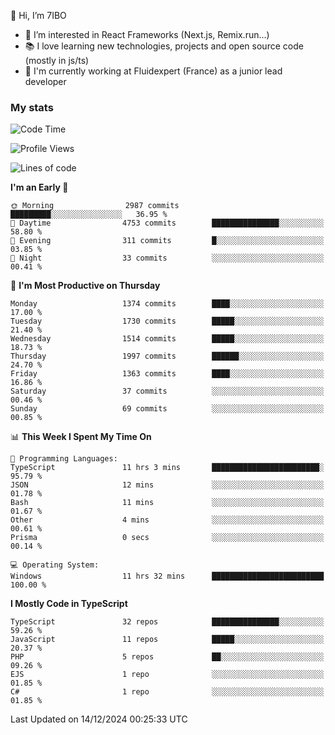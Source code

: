 👋 Hi, I’m 7IBO

- 👀 I’m interested in React Frameworks (Next.js, Remix.run...)
- 📚 I love learning new technologies, projects and open source code (mostly in js/ts)
- 💼 I'm currently working at Fluidexpert (France) as a junior lead developer

### My stats
<!--START_SECTION:waka-->
![Code Time](http://img.shields.io/badge/Code%20Time-883%20hrs%2029%20mins-blue)

![Profile Views](http://img.shields.io/badge/Profile%20Views-0-blue)

![Lines of code](https://img.shields.io/badge/From%20Hello%20World%20I%27ve%20Written-8.3%20million%20lines%20of%20code-blue)

**I'm an Early 🐤** 

```text
🌞 Morning                2987 commits        █████████░░░░░░░░░░░░░░░░   36.95 % 
🌆 Daytime                4753 commits        ███████████████░░░░░░░░░░   58.80 % 
🌃 Evening                311 commits         █░░░░░░░░░░░░░░░░░░░░░░░░   03.85 % 
🌙 Night                  33 commits          ░░░░░░░░░░░░░░░░░░░░░░░░░   00.41 % 
```
📅 **I'm Most Productive on Thursday** 

```text
Monday                   1374 commits        ████░░░░░░░░░░░░░░░░░░░░░   17.00 % 
Tuesday                  1730 commits        █████░░░░░░░░░░░░░░░░░░░░   21.40 % 
Wednesday                1514 commits        █████░░░░░░░░░░░░░░░░░░░░   18.73 % 
Thursday                 1997 commits        ██████░░░░░░░░░░░░░░░░░░░   24.70 % 
Friday                   1363 commits        ████░░░░░░░░░░░░░░░░░░░░░   16.86 % 
Saturday                 37 commits          ░░░░░░░░░░░░░░░░░░░░░░░░░   00.46 % 
Sunday                   69 commits          ░░░░░░░░░░░░░░░░░░░░░░░░░   00.85 % 
```


📊 **This Week I Spent My Time On** 

```text
💬 Programming Languages: 
TypeScript               11 hrs 3 mins       ████████████████████████░   95.79 % 
JSON                     12 mins             ░░░░░░░░░░░░░░░░░░░░░░░░░   01.78 % 
Bash                     11 mins             ░░░░░░░░░░░░░░░░░░░░░░░░░   01.67 % 
Other                    4 mins              ░░░░░░░░░░░░░░░░░░░░░░░░░   00.61 % 
Prisma                   0 secs              ░░░░░░░░░░░░░░░░░░░░░░░░░   00.14 % 

💻 Operating System: 
Windows                  11 hrs 32 mins      █████████████████████████   100.00 % 
```

**I Mostly Code in TypeScript** 

```text
TypeScript               32 repos            ███████████████░░░░░░░░░░   59.26 % 
JavaScript               11 repos            █████░░░░░░░░░░░░░░░░░░░░   20.37 % 
PHP                      5 repos             ██░░░░░░░░░░░░░░░░░░░░░░░   09.26 % 
EJS                      1 repo              ░░░░░░░░░░░░░░░░░░░░░░░░░   01.85 % 
C#                       1 repo              ░░░░░░░░░░░░░░░░░░░░░░░░░   01.85 % 
```




 Last Updated on 14/12/2024 00:25:33 UTC
<!--END_SECTION:waka-->
